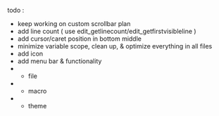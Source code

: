 todo :
- keep working on custom scrollbar plan
- add line count ( use edit_getlinecount/edit_getfirstvisibleline )
- add cursor/caret position in bottom middle
- minimize variable scope, clean up, & optimize everything in all files
- add icon
- add menu bar & functionality
- - file
- - macro
- - theme